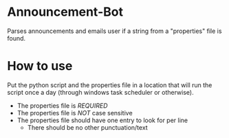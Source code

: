Announcement-Bot
================

Parses announcements and emails user if a string from a "properties" file is found.

How to use
==========

Put the python script and the properties file in a location that will run the script once a day (through windows task scheduler or otherwise).
- The properties file is *REQUIRED*
- The properties file is *NOT* case sensitive
- The properties file should have one entry to look for per line
	- There should be no other punctuation/text
